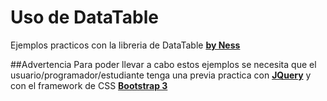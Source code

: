 # Uso de DataTable
Ejemplos practicos con la libreria de DataTable **[by Ness](http://nayosx.blogspot.com)**

##Advertencia
Para poder llevar a cabo estos ejemplos se necesita que el usuario/programador/estudiante tenga una previa practica con **[JQuery](http://jquery.com/)** y con el framework de CSS **[Bootstrap 3](http://getbootstrap.com/)**